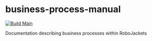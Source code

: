 # business-process-manual

[![Build Main](https://github.com/RoboJackets/business-process-manual/actions/workflows/build-main.yml/badge.svg)](https://github.com/RoboJackets/business-process-manual/actions/workflows/build-main.yml)

Documentation describing business processes within RoboJackets

